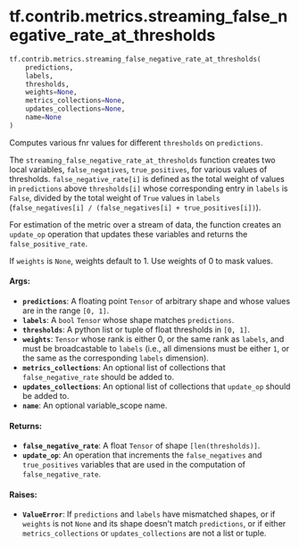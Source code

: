 <div itemscope itemtype="http://developers.google.com/ReferenceObject">
<meta itemprop="name" content="tf.contrib.metrics.streaming_false_negative_rate_at_thresholds" />
<meta itemprop="path" content="Stable" />
</div>

# tf.contrib.metrics.streaming_false_negative_rate_at_thresholds

``` python
tf.contrib.metrics.streaming_false_negative_rate_at_thresholds(
    predictions,
    labels,
    thresholds,
    weights=None,
    metrics_collections=None,
    updates_collections=None,
    name=None
)
```

Computes various fnr values for different `thresholds` on `predictions`.

The `streaming_false_negative_rate_at_thresholds` function creates two
local variables, `false_negatives`, `true_positives`, for various values of
thresholds. `false_negative_rate[i]` is defined as the total weight
of values in `predictions` above `thresholds[i]` whose corresponding entry in
`labels` is `False`, divided by the total weight of `True` values in `labels`
(`false_negatives[i] / (false_negatives[i] + true_positives[i])`).

For estimation of the metric over a stream of data, the function creates an
`update_op` operation that updates these variables and returns the
`false_positive_rate`.

If `weights` is `None`, weights default to 1. Use weights of 0 to mask values.

#### Args:

* <b>`predictions`</b>: A floating point `Tensor` of arbitrary shape and whose values
    are in the range `[0, 1]`.
* <b>`labels`</b>: A `bool` `Tensor` whose shape matches `predictions`.
* <b>`thresholds`</b>: A python list or tuple of float thresholds in `[0, 1]`.
* <b>`weights`</b>: `Tensor` whose rank is either 0, or the same rank as `labels`, and
    must be broadcastable to `labels` (i.e., all dimensions must be either
    `1`, or the same as the corresponding `labels` dimension).
* <b>`metrics_collections`</b>: An optional list of collections that
    `false_negative_rate` should be added to.
* <b>`updates_collections`</b>: An optional list of collections that `update_op` should
    be added to.
* <b>`name`</b>: An optional variable_scope name.


#### Returns:

* <b>`false_negative_rate`</b>: A float `Tensor` of shape `[len(thresholds)]`.
* <b>`update_op`</b>: An operation that increments the `false_negatives` and
    `true_positives` variables that are used in the computation of
    `false_negative_rate`.


#### Raises:

* <b>`ValueError`</b>: If `predictions` and `labels` have mismatched shapes, or if
    `weights` is not `None` and its shape doesn't match `predictions`, or if
    either `metrics_collections` or `updates_collections` are not a list or
    tuple.